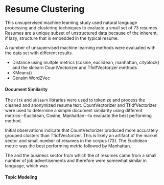 # Resume Clustering

This unsupervised machine learning study used natural language processing and clustering techniques to evaluate a small set of 73 resumes.  Resumes are a unique subset of unstructured data because of the inherent, if lazy, structure that is embedded in the typical resume. 

A number of unsupervised machine learning methods were evaluated with the data set with different results.

* Distance using multple metrics (cosine, euclidean, manhattan, cityblock) and the sklearn CountVectorizer and TfidfVectorizer methods
* KMeans()
* Gensim Word2Vec

#### Document Similarity

The `nltk` and `sklearn` libraries were used to tokenize and process the cleaned and anonymized resume text.  CountVectorizer and TfidfVectorizer were used to determine a simple document similarity using different metrics--Euclidean, Cosine, Manhattan--to evaluate the best performing method.  

Initial observations indicate that CountVectorizer produced more accurately grouped clusters than TfidfVectorizer.  This is likely an artifact of the market sector and small number of resumes in the corpus (73).  The Euclidean metric was the best performing metric followed by Manhattan.  


The and the business sector from which the of resumes came.from a small number of job advertisements and therefore were somewhat similar in language, which was 

#### Topic Modeling
